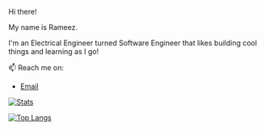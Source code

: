 Hi there!

My name is Rameez. 

I'm an Electrical Engineer turned Software Engineer that likes building cool things and learning as I go!

📫 Reach me on:
- [Email](mailto:rameez@rameezkhan.dev)

[![Stats](https://github-readme-stats.vercel.app/api?username=rameezk&show_icons=true&theme=tokyonight&count_private=true)](https://github.com/anuraghazra/github-readme-stats)

[![Top Langs](https://github-readme-stats.vercel.app/api/top-langs/?username=rameezk&layout=compact&theme=tokyonight)](https://github.com/anuraghazra/github-readme-stats)
